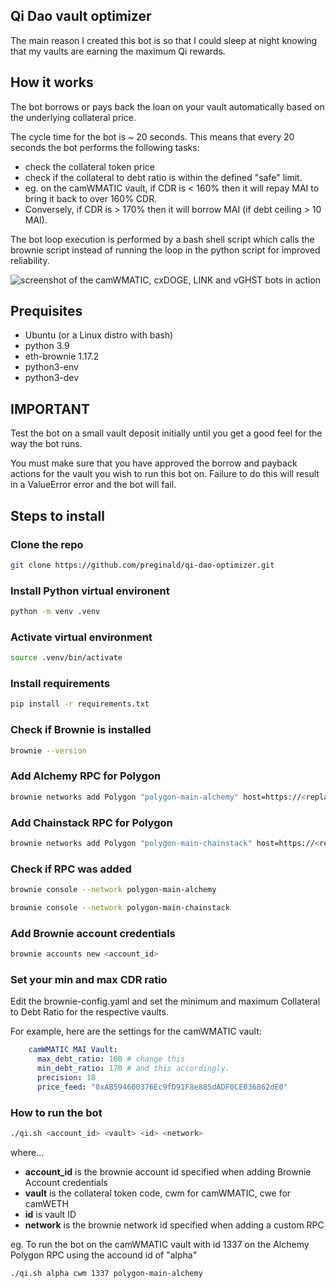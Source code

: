 ## Qi Dao vault optimizer

The main reason I created this bot is so that I could sleep at night knowing that my vaults are earning the maximum Qi rewards.

## How it works ##

The bot borrows or pays back the loan on your vault automatically based on the underlying collateral price.

The cycle time for the bot is ~ 20 seconds. This means that every 20 seconds the bot performs the following tasks:

* check the collateral token price
* check if the collateral to debt ratio is within the defined "safe" limit.
* eg. on the camWMATIC vault, if CDR is < 160% then it will repay MAI to bring it back to over 160% CDR. 
* Conversely, if CDR is > 170% then it will borrow MAI (if debt ceiling > 10 MAI). 

The bot loop execution is performed by a bash shell script which calls the brownie script instead of running the loop in the python script for improved reliability.

![screenshot of the camWMATIC, cxDOGE, LINK and vGHST bots in action](https://i.ibb.co/h7bGP4J/Qi-Dao-optimizer-bot.png)


## Prequisites

* Ubuntu (or a Linux distro with bash)
* python 3.9
* eth-brownie 1.17.2
* python3-env
* python3-dev 


## IMPORTANT ##
Test the bot on a small vault deposit initially until you get a good feel for the way the bot runs.

You must make sure that you have approved the borrow and payback actions for the vault you wish to run this bot on. Failure to do this will result in a ValueError error and the bot will fail. 


## Steps to install

### Clone the repo

```bash 
git clone https://github.com/preginald/qi-dao-optimizer.git
```

### Install Python virtual environent

```bash 
python -m venv .venv
```

### Activate virtual environment
```bash
source .venv/bin/activate
```

### Install requirements
```bash
pip install -r requirements.txt
```

### Check if Brownie is installed
```bash
brownie --version
```

### Add Alchemy RPC for Polygon
```bash
brownie networks add Polygon "polygon-main-alchemy" host=https://<replace-with-your-credentials> chainid=137 name="Mainnet (Alchemy)" explorer=https://api.polygonscan.com/api
```

### Add Chainstack RPC for Polygon
```bash
brownie networks add Polygon "polygon-main-chainstack" host=https://<replace-with-your-credentials> chainid=137 name="Mainnet (Chainstack)" explorer=https://api.polygonscan.com/api
```

### Check if RPC was added

```bash
brownie console --network polygon-main-alchemy
```

```bash
brownie console --network polygon-main-chainstack
```

### Add Brownie account credentials

```bash
brownie accounts new <account_id>
```

### Set your min and max CDR ratio

Edit the brownie-config.yaml and set the minimum and maximum Collateral to Debt Ratio for the respective vaults.

For example, here are the settings for the camWMATIC vault:
```yaml
    camWMATIC MAI Vault: 
      max_debt_ratio: 160 # change this
      min_debt_ratio: 170 # and this accordingly.
      precision: 18
      price_feed: "0xAB594600376Ec9fD91F8e885dADF0CE036862dE0"
```

### How to run the bot

```bash
./qi.sh <account_id> <vault> <id> <network>
```

where...

* **account_id** is the brownie account id specified when adding Brownie Account credentials
* **vault** is the collateral token code, cwm for camWMATIC, cwe for camWETH
* **id** is vault ID
* **network** is the brownie network id specified when adding a custom RPC

eg. To run the bot on the camWMATIC vault with id 1337 on the Alchemy Polygon RPC using the accound id of "alpha"

```bash
./qi.sh alpha cwm 1337 polygon-main-alchemy
```